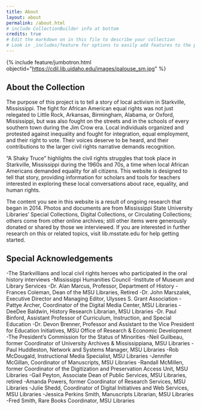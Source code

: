 ```yaml
---
title: About
layout: about
permalink: /about.html
# include CollectionBuilder info at bottom
credits: true
# Edit the markdown on in this file to describe your collection
# Look in _includes/feature for options to easily add features to the page
---
```


{% include feature/jumbotron.html objectid="https://cdil.lib.uidaho.edu/images/palouse_sm.jpg" %}

<!-- to include submit nav again, edit: {% include feature/nav-menu.html sections="About the Project;" %} --> 

## About the Collection

The purpose of this project is to tell a story of local activism in Starkville, Mississippi. The fight for African American equal rights was not just relegated to Little Rock, Arkansas, Birmingham, Alabama, or Oxford, Mississippi, but was also fought on the streets and in the schools of every southern town during the Jim Crow era. Local individuals organized and protested against inequality and fought for integration, equal employment, and their right to vote. Their voices deserve to be heard, and their contributions to the larger civil rights narrative demands recognition.

“A Shaky Truce” highlights the civil rights struggles that took place in Starkville, Mississippi during the 1960s and 70s, a time when local African Americans demanded equality for all citizens. This website is designed to tell that story, providing information for scholars and tools for teachers interested in exploring these local conversations about race, equality, and human rights.

The content you see in this website is a result of ongoing research that began in 2014.  Photos and documents are from Mississippi State University Libraries’ Special Collections, Digital Collections, or Circulating Collections; others come from other online archives; still other items were generously donated or shared by those we interviewed.  If you are interested in further research on this or related topics, visit lib.msstate.edu for help getting started.

## Special Acknowledgements
-The Starkvillians and local civil rights heroes who participated in the oral history interviews
-Mississippi Humanities Council
-Institute of Museum and Library Services
-Dr. Alan Marcus, Professor, Department of History
-Frances Coleman, Dean of the MSU Libraries, Retired
-Dr. John Marszalek, Executive Director and Managing Editor, Ulysses S. Grant Association
-Pattye Archer, Coordinator of the Digital Media Center, MSU Libraries
-DeeDee Baldwin, History Research Librarian, MSU Libraries
-Dr. Paul Binford, Assistant Professor of Curriculum, Instruction, and Special Education
-Dr. Devon Brenner, Professor and Assistant to the Vice President for Education Initiatives, MSU Office of Research & Economic Development
-The President’s Commission for the Status of Minorities
-Neil Guilbeau, former Coordinator of University Archives & Mississippiana, MSU Libraries
-Paul Huddleston, Network and Systems Manager, MSU Libraries
-Rob McDougald, Instructional Media Specialist, MSU Libraries
-Jennifer McGillan, Coordinator of Manuscripts, MSU Libraries
-Randall McMillen, former Coordinator of the Digitization and Preservation Access Unit, MSU Libraries
-Gail Peyton, Associate Dean of Public Services, MSU Libraries, retired
-Amanda Powers, former Coordinator of Research Services, MSU Libraries
-Julie Shedd, Coordinator of Digital Initiatives and Web Services, MSU Libraries
-Jessica Perkins Smith, Manuscripts Librarian, MSU Libraries
-Fred Smith, Rare Books Coordinator, MSU Libraries
